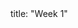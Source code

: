 <frontmatter>
title: "Week 1"
</frontmatter>

<panel header="{{glyphicon_check}} Todo" no-close>
  <include src="todo.md" />
</panel>
<panel header="{{glyphicon_pencil}} Tutorial 1" no-close>
  <include src="tutorial.md" />
</panel>
<panel header="{{glyphicon_blackboard}} Lecture 1" no-close>
  <include src="lecture.md" />
</panel>
